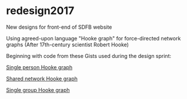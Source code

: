 # redesign2017
New designs for front-end of SDFB website

Using agreed-upon language "Hooke graph" for force-directed network graphs (After 17th-century scientist Robert Hooke)

Beginning with code from these Gists used during the design sprint:

[Single person Hooke graph](https://gist.github.com/jrladd/40c052830a563687e4f48e33f76df81a)

[Shared network Hooke graph](https://gist.github.com/jrladd/bcafd82607e788202d39a613f91b9929)

[Single group Hooke graph](https://gist.github.com/jrladd/5a42736c92c7edbffdf800d3276ea0fa)
